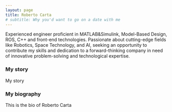 ```yaml
---
layout: page
title: Roberto Carta
# subtitle: Why you'd want to go on a date with me
---
```


Experienced engineer proficient in MATLAB&Simulink, Model-Based Design, ROS, C++ and front-end technologies. Passionate about cutting-edge fields like Robotics, Space Technology, and AI, seeking an opportunity to contribute my skills and dedication to a forward-thinking company in need of innovative problem-solving and technological expertise.

### My story

My story

### My biography
This is the bio of Roberto Carta